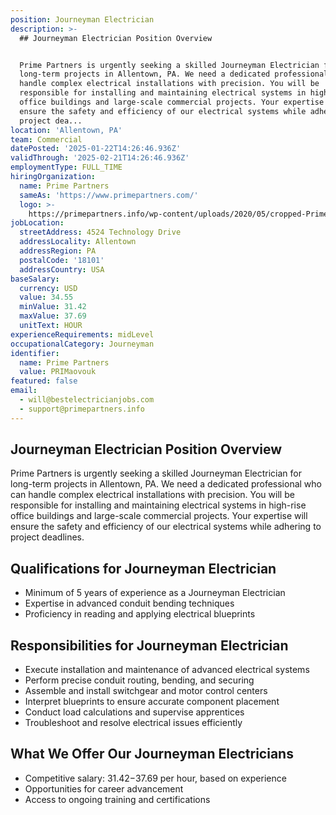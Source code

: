 ```yaml
---
position: Journeyman Electrician
description: >-
  ## Journeyman Electrician Position Overview


  Prime Partners is urgently seeking a skilled Journeyman Electrician for
  long-term projects in Allentown, PA. We need a dedicated professional who can
  handle complex electrical installations with precision. You will be
  responsible for installing and maintaining electrical systems in high-rise
  office buildings and large-scale commercial projects. Your expertise will
  ensure the safety and efficiency of our electrical systems while adhering to
  project dea...
location: 'Allentown, PA'
team: Commercial
datePosted: '2025-01-22T14:26:46.936Z'
validThrough: '2025-02-21T14:26:46.936Z'
employmentType: FULL_TIME
hiringOrganization:
  name: Prime Partners
  sameAs: 'https://www.primepartners.com/'
  logo: >-
    https://primepartners.info/wp-content/uploads/2020/05/cropped-Prime-Partners-Logo-NO-BG-1.png
jobLocation:
  streetAddress: 4524 Technology Drive
  addressLocality: Allentown
  addressRegion: PA
  postalCode: '18101'
  addressCountry: USA
baseSalary:
  currency: USD
  value: 34.55
  minValue: 31.42
  maxValue: 37.69
  unitText: HOUR
experienceRequirements: midLevel
occupationalCategory: Journeyman
identifier:
  name: Prime Partners
  value: PRIMaovouk
featured: false
email:
  - will@bestelectricianjobs.com
  - support@primepartners.info
---
```




## Journeyman Electrician Position Overview

Prime Partners is urgently seeking a skilled Journeyman Electrician for long-term projects in Allentown, PA. We need a dedicated professional who can handle complex electrical installations with precision. You will be responsible for installing and maintaining electrical systems in high-rise office buildings and large-scale commercial projects. Your expertise will ensure the safety and efficiency of our electrical systems while adhering to project deadlines.

## Qualifications for Journeyman Electrician

- Minimum of 5 years of experience as a Journeyman Electrician
- Expertise in advanced conduit bending techniques
- Proficiency in reading and applying electrical blueprints

## Responsibilities for Journeyman Electrician

- Execute installation and maintenance of advanced electrical systems
- Perform precise conduit routing, bending, and securing
- Assemble and install switchgear and motor control centers
- Interpret blueprints to ensure accurate component placement
- Conduct load calculations and supervise apprentices
- Troubleshoot and resolve electrical issues efficiently

## What We Offer Our Journeyman Electricians

- Competitive salary: $31.42-$37.69 per hour, based on experience
- Opportunities for career advancement
- Access to ongoing training and certifications